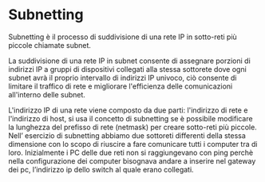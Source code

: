 # Subnetting
Subnetting è il processo di suddivisione di una rete IP in sotto-reti più piccole chiamate subnet. 

La suddivisione di una rete IP in subnet consente di assegnare porzioni di indirizzi IP a gruppi di dispositivi collegati alla stessa sottorete dove ogni subnet avrà il proprio intervallo di indirizzi IP univoco, ciò consente di limitare il traffico di rete e migliorare l'efficienza delle comunicazioni all'interno delle subnet.

L'indirizzo IP di una rete viene composto da due parti: l'indirizzo di rete e l'indirizzo di host, si usa il concetto di subnetting se è possibile modificare la lunghezza del prefisso di rete (netmask) per creare sotto-reti più piccole.
Nell’ esercizio di subnetting abbiamo due sottoreti differenti della stessa dimensione con lo scopo di riuscire a fare comunicare tutti i computer tra di loro.
Inizialmente i PC delle due reti non si raggiungevano con ping perchè nella configurazione dei computer bisognava andare a inserire nel gateway dei pc, l’indirizzo ip dello switch al quale erano collegati.

